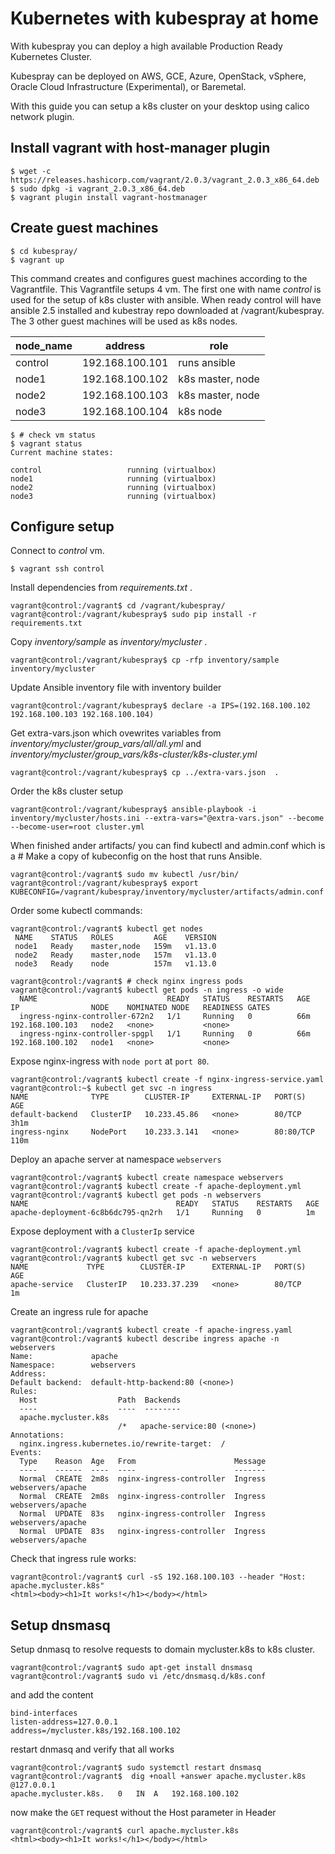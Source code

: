 # Kubernetes with kubespray at home

With kubespray you can deploy a high available Production Ready Kubernetes Cluster. 

Kubespray can be deployed on AWS, GCE, Azure, OpenStack, vSphere, Oracle Cloud Infrastructure (Experimental), or Baremetal.

With this guide you can setup a k8s cluster on your desktop using calico network plugin.

## Install vagrant with host-manager plugin

```console
$ wget -c https://releases.hashicorp.com/vagrant/2.0.3/vagrant_2.0.3_x86_64.deb
$ sudo dpkg -i vagrant_2.0.3_x86_64.deb
$ vagrant plugin install vagrant-hostmanager
```

## Create guest machines
```console
$ cd kubespray/
$ vagrant up
```
This command creates and configures guest machines according to the Vagrantfile. 
This Vagrantfile setups 4 vm. The first one with name *_control_* is used for the 
setup of k8s cluster with ansible. When ready control will have ansible 2.5 installed 
and kubestray repo downloaded at /vagrant/kubespray. The 3 other guest machines will 
be used as k8s nodes.

| node_name | address         | role             |
|-----------|-----------------|------------------|
| control   | 192.168.100.101 | runs ansible     |
| node1     | 192.168.100.102 | k8s master, node |
| node2     | 192.168.100.103 | k8s master, node |
| node3     | 192.168.100.104 | k8s node         |

```console
$ # check vm status
$ vagrant status
Current machine states:

control                   running (virtualbox)
node1                     running (virtualbox)
node2                     running (virtualbox)
node3                     running (virtualbox)
```
## Configure setup

Connect to *control* vm.
```console
$ vagrant ssh control
```
Install dependencies from _requirements.txt_ .
```console
vagrant@control:/vagrant$ cd /vagrant/kubespray/
vagrant@control:/vagrant/kubespray$ sudo pip install -r requirements.txt
```

Copy _inventory/sample_ as _inventory/mycluster_ .
```console
vagrant@control:/vagrant/kubespray$ cp -rfp inventory/sample inventory/mycluster
```

Update Ansible inventory file with inventory builder
```console
vagrant@control:/vagrant/kubespray$ declare -a IPS=(192.168.100.102 192.168.100.103 192.168.100.104)
```

Get extra-vars.json which ovewrites variables from _inventory/mycluster/group_vars/all/all.yml_ and 
_inventory/mycluster/group_vars/k8s-cluster/k8s-cluster.yml_
```console
vagrant@control:/vagrant/kubespray$ cp ../extra-vars.json  .
```

Order the k8s cluster setup
```console
vagrant@control:/vagrant/kubespray$ ansible-playbook -i inventory/mycluster/hosts.ini --extra-vars="@extra-vars.json" --become --become-user=root cluster.yml
```

When finished ander artifacts/ you can find kubectl and admin.conf which is a # Make a copy of kubeconfig on the host that runs Ansible.
```console
vagrant@control:/vagrant$ sudo mv kubectl /usr/bin/
vagrant@control:/vagrant/kubespray$ export KUBECONFIG=/vagrant/kubespray/inventory/mycluster/artifacts/admin.conf
```

Order some kubectl commands:
```console
vagrant@control:/vagrant$ kubectl get nodes
 NAME    STATUS   ROLES         AGE    VERSION
 node1   Ready    master,node   159m   v1.13.0
 node2   Ready    master,node   157m   v1.13.0
 node3   Ready    node          157m   v1.13.0

vagrant@control:/vagrant$ # check nginx ingress pods 
vagrant@control:/vagrant$ kubectl get pods -n ingress -o wide
  NAME                             READY   STATUS    RESTARTS   AGE   IP                NODE    NOMINATED NODE   READINESS GATES
  ingress-nginx-controller-672n2   1/1     Running   0          66m   192.168.100.103   node2   <none>           <none>
  ingress-nginx-controller-spgpl   1/1     Running   0          66m   192.168.100.102   node1   <none>           <none>
```

Expose nginx-ingress with `node port` at `port 80`.
```console
vagrant@control:/vagrant$ kubectl create -f nginx-ingress-service.yaml
vagrant@control:~$ kubectl get svc -n ingress
NAME              TYPE        CLUSTER-IP     EXTERNAL-IP   PORT(S)     AGE
default-backend   ClusterIP   10.233.45.86   <none>        80/TCP      3h1m
ingress-nginx     NodePort    10.233.3.141   <none>        80:80/TCP   110m
```
Deploy an apache server at namespace `webservers`
```console
vagrant@control:/vagrant$ kubectl create namespace webservers
vagrant@control:/vagrant$ kubectl create -f apache-deployment.yml 
vagrant@control:/vagrant$ kubectl get pods -n webservers
NAME                                 READY   STATUS    RESTARTS   AGE
apache-deployment-6c8b6dc795-qn2rh   1/1     Running   0          1m
```
Expose deployment with a `ClusterIp` service
```console
vagrant@control:/vagrant$ kubectl create -f apache-deployment.yml
vagrant@control:/vagrant$ kubectl get svc -n webservers
NAME             TYPE        CLUSTER-IP      EXTERNAL-IP   PORT(S)   AGE
apache-service   ClusterIP   10.233.37.239   <none>        80/TCP    1m
```
Create an ingress rule for apache
```console
vagrant@control:/vagrant$ kubectl create -f apache-ingress.yaml
vagrant@control:/vagrant$ kubectl describe ingress apache -n webservers
Name:             apache
Namespace:        webservers
Address:          
Default backend:  default-http-backend:80 (<none>)
Rules:
  Host                  Path  Backends
  ----                  ----  --------
  apache.mycluster.k8s  
                        /*   apache-service:80 (<none>)
Annotations:
  nginx.ingress.kubernetes.io/rewrite-target:  /
Events:
  Type    Reason  Age   From                      Message
  ----    ------  ----  ----                      -------
  Normal  CREATE  2m8s  nginx-ingress-controller  Ingress webservers/apache
  Normal  CREATE  2m8s  nginx-ingress-controller  Ingress webservers/apache
  Normal  UPDATE  83s   nginx-ingress-controller  Ingress webservers/apache
  Normal  UPDATE  83s   nginx-ingress-controller  Ingress webservers/apache
```

Check that ingress rule works:
```console
vagrant@control:/vagrant$ curl -sS 192.168.100.103 --header "Host: apache.mycluster.k8s"
<html><body><h1>It works!</h1></body></html>
```

## Setup dnsmasq 
Setup dnmasq to resolve requests to domain mycluster.k8s to k8s cluster.
```console
vagrant@control:/vagrant$ sudo apt-get install dnsmasq
vagrant@control:/vagrant$ sudo vi /etc/dnsmasq.d/k8s.conf
```
and add the content
```console
bind-interfaces
listen-address=127.0.0.1
address=/mycluster.k8s/192.168.100.102
```
restart dnmasq and verify that all works
```console
vagrant@control:/vagrant$ sudo systemctl restart dnsmasq
vagrant@control:/vagrant$  dig +noall +answer apache.mycluster.k8s  @127.0.0.1
apache.mycluster.k8s.	0	IN	A	192.168.100.102
```
now make the `GET` request without the Host parameter in Header 
```console
vagrant@control:/vagrant$ curl apache.mycluster.k8s
<html><body><h1>It works!</h1></body></html>

```
